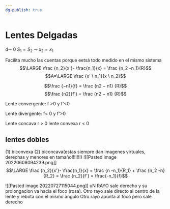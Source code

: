 ```yaml
---
dg-publish: true
---
```

# Lentes Delgadas
d⇾ 0 
$S_1 = S_2$ ⇾ $x_2 = x_1$



Facilita mucho las cuentas porque eetsá todo medido en el mismo sistema
$$\LARGE \frac {n_2}{x'}- \frac{n_1}{x} = \frac {n_2 -n_1}{R}$$
$$A=\LARGE \frac {x' \ n_1}{x \ n_2}$$

$$\frac {−n1}{f} = \frac {n2 − n1} {R}$$
$$\frac {n2}{f'} = \frac {n2 − n1} {R}$$

Lente convergente: 
f >0 y f'<0

Lente divergente:
f< 0 y f'>0

Lente concava r > 0
lente convexa r < 0

## lentes dobles
(1) biconvexa (2) biconcava(estas siempre dan imagenes virtuales, derechas y menores en tamaño!!!!!!!)
![[Pasted image 20220608094239.png]]
$$\LARGE \frac {n_2}{x'}- \frac{n_1}{x} = \frac {n -n_1}{R_1} +  \frac {n_2 -n}{R_2} = \frac {n_2}{f'} = \frac{-n_1}{f}$$

![[Pasted image 20220727115044.png]]
uN RAYO sale derecho y su prolongacion va hacia el foco (rosa). Otro rayo sale directo al centro de la lente y rebota con el mismo angulo
Otro rayo apunta al foco pero sale derecho

